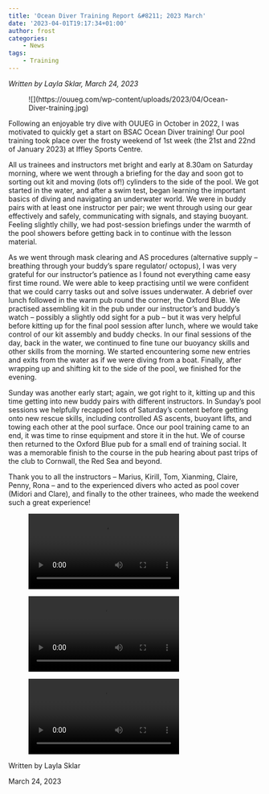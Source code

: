 ```yaml
---
title: 'Ocean Diver Training Report &#8211; 2023 March'
date: '2023-04-01T19:17:34+01:00'
author: frost
categories:
    - News
tags:
    - Training
---
```


*Written by Layla Sklar, March 24, 2023*

<figure class="wp-block-image size-full">![](https://ouueg.com/wp-content/uploads/2023/04/Ocean-Diver-training.jpg)</figure>Following an enjoyable try dive with OUUEG in October in 2022, I was motivated to quickly get a start on BSAC Ocean Diver training! Our pool training took place over the frosty weekend of 1st week (the 21st and 22nd of January 2023) at Iffley Sports Centre.

All us trainees and instructors met bright and early at 8.30am on Saturday morning, where we went through a briefing for the day and soon got to sorting out kit and moving (lots of!) cylinders to the side of the pool. We got started in the water, and after a swim test, began learning the important basics of diving and navigating an underwater world. We were in buddy pairs with at least one instructor per pair; we went through using our gear effectively and safely, communicating with signals, and staying buoyant. Feeling slightly chilly, we had post-session briefings under the warmth of the pool showers before getting back in to continue with the lesson material.

As we went through mask clearing and AS procedures (alternative supply – breathing through your buddy’s spare regulator/ octopus), I was very grateful for our instructor’s patience as I found not everything came easy first time round. We were able to keep practising until we were confident that we could carry tasks out and solve issues underwater. A debrief over lunch followed in the warm pub round the corner, the Oxford Blue. We practised assembling kit in the pub under our instructor’s and buddy’s watch – possibly a slightly odd sight for a pub – but it was very helpful before kitting up for the final pool session after lunch, where we would take control of our kit assembly and buddy checks. In our final sessions of the day, back in the water, we continued to fine tune our buoyancy skills and other skills from the morning. We started encountering some new entries and exits from the water as if we were diving from a boat. Finally, after wrapping up and shifting kit to the side of the pool, we finished for the evening.

Sunday was another early start; again, we got right to it, kitting up and this time getting into new buddy pairs with different instructors. In Sunday’s pool sessions we helpfully recapped lots of Saturday’s content before getting onto new rescue skills, including controlled AS ascents, buoyant lifts, and towing each other at the pool surface. Once our pool training came to an end, it was time to rinse equipment and store it in the hut. We of course then returned to the Oxford Blue pub for a small end of training social. It was a memorable finish to the course in the pub hearing about past trips of the club to Cornwall, the Red Sea and beyond.

Thank you to all the instructors – Marius, Kirill, Tom, Xianming, Claire, Penny, Rona – and to the experienced divers who acted as pool cover (Midori and Clare), and finally to the other trainees, who made the weekend such a great experience!

<figure class="wp-block-video"><video controls="" src="blob:https://ouueg.com/e3efbc0c-9c6b-4276-936d-d35fbc508807"></video></figure><figure class="wp-block-video"><video controls="" src="blob:https://ouueg.com/ac7913b4-980a-4857-8f1f-916bebf64f1b"></video></figure><figure class="wp-block-video"><video controls="" src="blob:https://ouueg.com/1407d796-9d54-4a56-8da5-97ccdc6c4c86"></video></figure>Written by Layla Sklar

March 24, 2023
